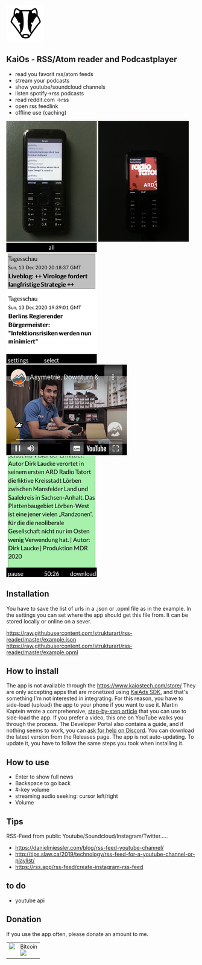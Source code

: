 ![logo](/images/logo.png)

## KaiOs - RSS/Atom reader and Podcastplayer

- read you favorit rss/atom feeds
- stream your podcasts
- show youtube/soundcloud channels
- listen spotify->rss podcasts
- read reddit.com ->rss
- open rss feedlink
- offline use (caching)

![image-4](/images/image-4.jpg)
![image-5](/images/image-5.jpg)
![image-1](/images/image-1.png)
![image-2](/images/image-2.png)
![image-3](/images/image-3.png)

## Installation

You have to save the list of urls in a .json or .opml file as in the example.
In the settings you can set where the app should get this file from.
It can be stored locally or online on a sever.

https://raw.githubusercontent.com/strukturart/rss-reader/master/example.json  
https://raw.githubusercontent.com/strukturart/rss-reader/master/example.opml

## How to install

The app is not available through the https://www.kaiostech.com/store/ They are only accepting apps that are monetized using <a href="https://developer.kaiostech.com/submit-to-kaistore">KaiAds SDK</a>, and that's something I'm not interested in integrating.
For this reason, you have to side-load (upload) the app to your phone if you want to use it.
Martin Kaptein wrote a comprehensive, <a href="https://www.martinkaptein.com/blog/sideloading-and-deploying-apps-to-kai-os/">step-by-step article</a> that you can use to side-load the app. If you prefer a video, this one on YouTube walks you through the process.
The Developer Portal also contains a guide, and if nothing seems to work, you can <a href="https://discord.com/invite/rQ93zEu">ask for help on Discord</a>.
You can download the latest version from the Releases page.
The app is not auto-updating. To update it, you have to follow the same steps you took when installing it.

## How to use

- Enter to show full news
- Backspace to go back
- #-key volume
- streaming audio seeking: cursor left/right
- Volume

## Tips

RSS-Feed from public Youtube/Soundcloud/Instagram/Twitter.....

- https://danielmiessler.com/blog/rss-feed-youtube-channel/
- http://tips.slaw.ca/2019/technology/rss-feed-for-a-youtube-channel-or-playlist/
- https://rss.app/rss-feed/create-instagram-rss-feed

## to do

- youtube api

## Donation

If you use the app often, please donate an amount to me.
<br>

<table class="border-0"> 
  <tr class="border-0" >
    <td valign="top" class="border-0">
        <div>
            <a href="https://paypal.me/strukturart?locale.x=de_DE" target="_blank">
                <img src="/images/paypal.png" width="120px">
            </a>
        </div>
    </td>
    <td valign="top" class="border-0">
        <div>
            <div>Bitcoin</div>
            <img src="/images/bitcoin_rcv.png" width="120px">
        </div>
    </td>
  </tr>
 </table>
